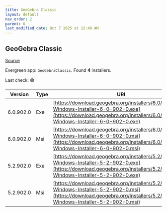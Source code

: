 ```yaml
---
title: GeoGebra Classic
layout: default
nav_order: 2
parent: G
last_modified_date: Oct 7 2025 at 12:49 AM
---
```


## GeoGebra Classic

[Source](https://www.geogebra.org)

Evergreen app: `GeoGebraClassic`. Found **4** installers.

Last check: 🟢

| Version   | Type | URI                                                                                                                                                                            |
| --------- | ---- | ------------------------------------------------------------------------------------------------------------------------------------------------------------------------------ |
| 6.0.902.0 | Exe  | [https://download.geogebra.org/installers/6.0/GeoGebra-Windows-Installer-6-0-902-0.exe](https://download.geogebra.org/installers/6.0/GeoGebra-Windows-Installer-6-0-902-0.exe) |
| 6.0.902.0 | Msi  | [https://download.geogebra.org/installers/6.0/GeoGebra-Windows-Installer-6-0-902-0.msi](https://download.geogebra.org/installers/6.0/GeoGebra-Windows-Installer-6-0-902-0.msi) |
| 5.2.902.0 | Exe  | [https://download.geogebra.org/installers/5.2/GeoGebra-Windows-Installer-5-2-902-0.exe](https://download.geogebra.org/installers/5.2/GeoGebra-Windows-Installer-5-2-902-0.exe) |
| 5.2.902.0 | Msi  | [https://download.geogebra.org/installers/5.2/GeoGebra-Windows-Installer-5-2-902-0.msi](https://download.geogebra.org/installers/5.2/GeoGebra-Windows-Installer-5-2-902-0.msi) |
